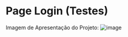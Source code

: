 # Page Login (Testes)
Imagem de Apresentação do Projeto: 
![image](https://user-images.githubusercontent.com/64443527/195256228-7428a55b-3d8f-4fb2-ad80-da52b044dbe5.png)
